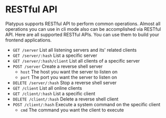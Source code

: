 # RESTful API

Platypus supports RESTful API to perform common operations. Almost all 
operations you can use in cli mode also can be accomplished via RESTful API.
Here are all supported RESTful APIs. You can use them to build your frontend 
applications.

* `GET /server` List all listening servers and its' related clients
* `GET /server/:hash` List a specific server
* `GET /server/:hash/client` List all clients of a specific server
* `POST /server` Create a reverse shell server
  * `host` The host you want the server to listen on
  * `port` The port you want the server to listen on
* `DELETE /server/:hash` Stop a reverse shell server
* `GET /client` List all online clients
* `GET /client/:hash` List a specific client
* `DELETE /client/:hash` Delete a reverse shell client
* `POST /client/:hash` Execute a system command on the specific client
  * `cmd` The command you want the client to execute

